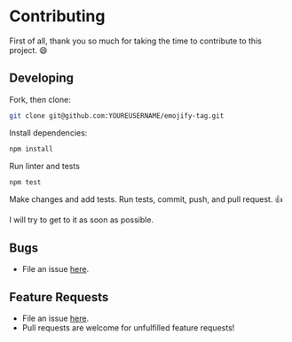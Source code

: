 # Contributing

First of all, thank you so much for taking the time to contribute
to this project. :smile:

## Developing

Fork, then clone:

```sh
git clone git@github.com:YOUREUSERNAME/emojify-tag.git
```

Install dependencies:

```sh
npm install
```

Run linter and tests

```sh
npm test
```

Make changes and add tests. Run tests, commit, push, and pull request. :+1:

I will try to get to it as soon as possible.

## Bugs

*   File an issue [here](https://github.com/dannyfritz/emojify-tag/issues).

## Feature Requests

*   File an issue [here](https://github.com/dannyfritz/emojify-tag/issues).
*   Pull requests are welcome for unfulfilled feature requests!
